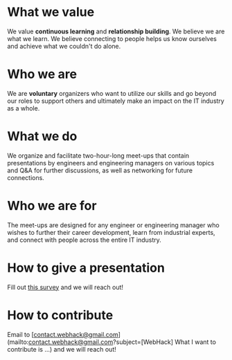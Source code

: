 

# What we value

We value **continuous learning** and **relationship building**. We believe we are what we learn. We believe connecting to people helps us know ourselves and achieve what we couldn't do alone. 

# Who we are

We are **voluntary** organizers who want to utilize our skills and go beyond our roles to support others and ultimately make an impact on the IT industry as a whole.

# What we do 

We organize and facilitate two-hour-long meet-ups that contain presentations by engineers and engineering managers on various topics and Q&A for further discussions, as well as networking for future connections.

# Who we are for

The meet-ups are designed for any engineer or engineering manager who wishes to further their career development, learn from industrial experts, and connect with people across the entire IT industry.

# How to give a presentation

Fill out [this survey](https://docs.google.com/forms/d/e/1FAIpQLSdoOkpzxAl37VTfFIDzUtnIymbt2THEyKpbSgfQ1AsZmaE5TQ/viewform) and we will reach out!

# How to contribute

Email to [contact.webhack@gmail.com](mailto:contact.webhack@gmail.com?subject=[WebHack] What I want to contribute is ...) and we will reach out!